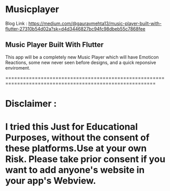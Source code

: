 # Musicplayer
Blog Link : https://medium.com/@gauravmehta13/music-player-built-with-flutter-27310b54d02a?sk=d4d3446827bc94fc98dbeb55c7868fee

## Music Player Built With Flutter

This app will be a completely new Music Player which will have 
Emoticon Reactions, some new never seen before designs, and a quick reponsive enviroment.


=========================================================================================================
# Disclaimer :
I tried this Just for Educational Purposes, without the consent of these platforms.Use at your own Risk.
Please take prior consent if you want to add anyone's website in your app's Webview.
=========================================================================================================
